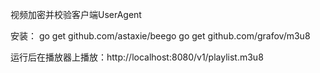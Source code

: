 视频加密并校验客户端UserAgent

安装：
go get github.com/astaxie/beego
go get github.com/grafov/m3u8

运行后在播放器上播放：http://localhost:8080/v1/playlist.m3u8